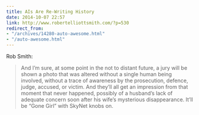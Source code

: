 ```yaml
---
title: AIs Are Re-Writing History
date: 2014-10-07 22:57
link: http://www.robertelliottsmith.com/?p=530
redirect_from:
- "/archives/14280-auto-awesome.html"
- "/auto-awesome.html"
---
```



Rob Smith: 

> And I’m sure, at some point in the not to distant future, a jury will be shown a photo that was altered without a single human being involved, without a trace of awareness by the prosecution, defence, judge, accused, or victim. And they’ll all get an impression from that moment that never happened, possibly of a husband’s lack of adequate concern soon after his wife’s mysterious disappearance. It’ll be “Gone Girl” with SkyNet knobs on.

